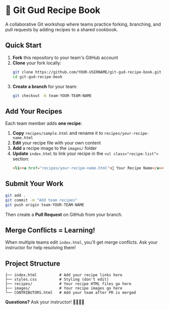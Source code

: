 # 🍳 Git Gud Recipe Book

A collaborative Git workshop where teams practice forking, branching, and pull requests by adding recipes to a shared cookbook.

## Quick Start

1. **Fork** this repository to your team's GitHub account
2. **Clone** your fork locally:
   ```bash
   git clone https://github.com/YOUR-USERNAME/git-gud-recipe-book.git
   cd git-gud-recipe-book
   ```
3. **Create a branch** for your team:
   ```bash
   git checkout -b team-YOUR-TEAM-NAME
   ```

## Add Your Recipes

Each team member adds **one recipe**:

1. **Copy** `recipes/sample.html` and rename it to `recipes/your-recipe-name.html`
2. **Edit** your recipe file with your own content
3. **Add** a recipe image to the `images/` folder
4. **Update** `index.html` to link your recipe in the `<ul class="recipe-list">` section:
   ```html
   <li><a href="recipes/your-recipe-name.html">🥧 Your Recipe Name</a></li>
   ```

## Submit Your Work

```bash
git add .
git commit -m "Add team recipes"
git push origin team-YOUR-TEAM-NAME
```

Then create a **Pull Request** on GitHub from your branch.

## Merge Conflicts = Learning!

When multiple teams edit `index.html`, you'll get merge conflicts. Ask your instructor for help resolving them!

## Project Structure

```
├── index.html          # Add your recipe links here
├── styles.css          # Styling (don't edit)
├── recipes/            # Your recipe HTML files go here
├── images/             # Your recipe images go here
└── CONTRIBUTORS.html   # Add your team after PR is merged
```

**Questions?** Ask your instructor! 🙋‍♀️🙋‍♂️